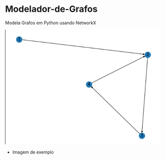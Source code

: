 # Modelador-de-Grafos
Modela Grafos  em Python usando NetworkX


![Screenshot](g.png)
- Imagem de exemplo